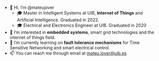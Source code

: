 - 👋 Hi, I’m @mateujover
  - 🎓 Master in Intelligent Systems at UIB, **Internet of Things** and Artificial Intelligence. Graduated in 2022.
  - 🎓 Electrical and Electronics Engineer at UIB. Graduated in 2020
- 👀 I’m interested in **embedded systems**, smart grid technologies and the internet of things field.
- 🌱 I’m currently learning on **fault tolerance mechanisms** for Time Sensitive Networking and smart electrical control.
- 📫 You can reach me through email at mateu.jover@uib.es

<!---
mateujover/mateujover is a ✨ special ✨ repository because its `README.md` (this file) appears on your GitHub profile.
You can click the Preview link to take a look at your changes.
--->
